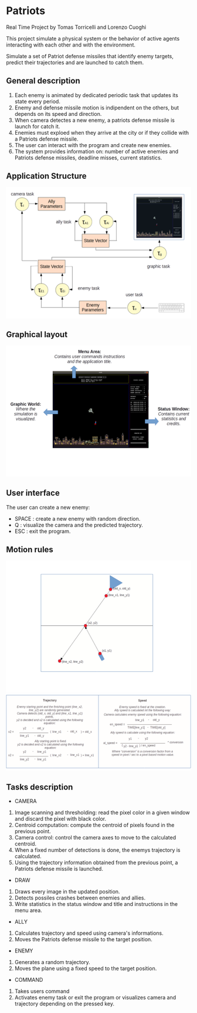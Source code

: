 ﻿# Patriots
Real Time Project by Tomas Torricelli and Lorenzo Cuoghi

This project simulate a physical system or the behavior of active agents interacting with each other and with the environment.

Simulate a set of Patriot defense missiles that identify enemy targets, predict their trajectories and are launched to catch them.

## General description
1. Each enemy is animated by dedicated periodic task that updates its state every period.
2. Enemy and defense missile motion is indipendent on the others, but depends on its speed and direction.
3. When camera detectes a new enemy, a patriots defense missile is launch for catch it.
4. Enemies must exploed when they arrive at the city or if they collide with a Patriots defense missile.
5. The user can interact with the program and create new enemies.
6. The system provides information on: number of active enemies and Patriots defense missiles, deadline misses, current statistics.

## Application Structure
![alt text](https://github.com/212622/RealTimeProject/blob/master/README/Applicationstructure.png)

## Graphical layout
![alt text](https://github.com/212622/RealTimeProject/blob/master/README/Graphicallayout.png)

## User interface
The user can create a new enemy:
- SPACE : create a new enemy with random direction.
- Q : visualize the camera and the predicted trajectory.
- ESC : exit the program.

## Motion rules
![alt text](https://github.com/212622/RealTimeProject/blob/master/README/Motionrules.png)
![alt text](https://github.com/212622/RealTimeProject/blob/master/README/Motionrules2.png)

## Tasks description
- CAMERA
1. Image scanning and thresholding: read the pixel color in a given window and discard the pixel with black color.
2. Centroid computation: compute the centroid of pixels found in the previous point.
3. Camera control: control the camera axes to move to the calculated centroid.
4. When a fixed number of detections is done, the enemys trajectory is calculated.
5. Using the trajectory information obtained from the previous point, a Patriots defense missile is launched.

- DRAW
1. Draws every image in the updated position.
2. Detects possiles crashes between enemies and allies.
3. Write statistics in the status window and title and instructions in the menu area.

- ALLY
1. Calculates trajectory and speed using camera's informations.
2. Moves the Patriots defense missile to the target position.

- ENEMY
1. Generates a random trajectory.
2. Moves the plane using a fixed speed to the target position.

- COMMAND
1. Takes users command
2. Activates enemy task or exit the program or visualizes camera and trajectory depending on the pressed key.

##
	
